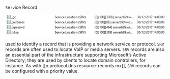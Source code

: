 

`S`e`rv`ice Record

![srv](/assets/images/2022-01-10-23-48-27.png)

used to identify a record that is providing a network service or protocol. 
`SRV` records are often used to locate VoIP or media servers. 
`SRV` records are also an essential part of the infrastructure supporting Microsoft’s Active Directory; they are used by clients to locate domain controllers, for instance. 
As with [[n.protocol.dns.resource-records.mx]], `SRV` records can be configured with a priority value.
